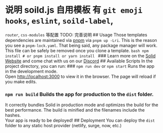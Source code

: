 # 说明 soild.js 自用模板 有 `git emoji hooks`, `eslint`, `soild-label`,
`router`, `css-modules` 等配置 TODO: 完善说明 ## Usage Those templates
dependencies are maintained via [pnpm](https://pnpm.io) via `pnpm up -Lri`. This
is the reason you see a `pnpm-lock.yaml`. That being said, any package manager
will work. This file can be safely be removed once you clone a template. `bash
npm install # or pnpm install or yarn install ` ### Learn more on the [Solid
Website](https://solidjs.com) and come chat with us on our
[Discord](https://discord.com/invite/solidjs) ## Available Scripts In the
project directory, you can run: ### `npm run dev` or `npm start` Runs the app in
the development mode.<br />
Open [http://localhost:3000](http://localhost:3000) to view it in the browser.
The page will reload if you make edits.<br />

### `npm run build` Builds the app for production to the `dist` folder.<br />
It correctly bundles Solid in production mode and optimizes the build for the
best performance. The build is minified and the filenames include the hashes.<br />
Your app is ready to be deployed! ## Deployment You can deploy the `dist` folder
to any static host provider (netlify, surge, now, etc.)

